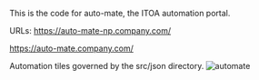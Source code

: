 This is the code for auto-mate, the ITOA automation portal.

URLs: https://auto-mate-np.company.com/

https://auto-mate.company.com/


Automation tiles governed by the src/json directory.
![automate](https://github.com/mcen1/auto-mate/assets/49885111/67a5e94a-b5d6-429e-8b3b-2d3062ffd473)
